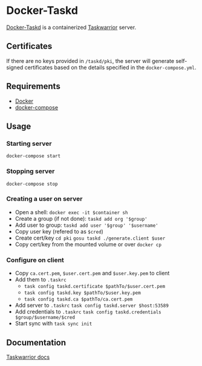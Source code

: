 # Docker-Taskd
[Docker-Taskd](https://hub.docker.com/r/x4121/taskd) is a containerized [Taskwarrior](https://taskwarrior.org/) server.

## Certificates
If there are no keys provided in `/taskd/pki`,
the server will generate self-signed certificates
based on the details specified in the `docker-compose.yml`.

## Requirements
- [Docker](https://www.docker.com/)
- [docker-compose](https://www.docker.com/products/docker-compose)

## Usage
### Starting server
`docker-compose start`

### Stopping server
`docker-compose stop`

### Creating a user on server
- Open a shell: `docker exec -it $container sh`
- Create a group (if not done): `taskd add org '$group'`
- Add user to group: `taskd add user '$group' '$username'`
- Copy user key (refered to as `$cred`)
- Create cert/key `cd pki` `gosu taskd ./generate.client $user`
- Copy cert/key from the mounted volume or over `docker cp`

### Configure on client
- Copy `ca.cert.pem`, `$user.cert.pem` and `$user.key.pem` to client
- Add them to `.taskrc`
    - `task config taskd.certificate $pathTo/$user.cert.pem`
    - `task config taskd.key $pathTo/$user.key.pem`
    - `task config taskd.ca $pathTo/ca.cert.pem`
- Add server to `.taskrc` `task config taskd.server $host:53589`
- Add credentials to `.taskrc` `task config taskd.credentials $group/$username/$cred`
- Start sync with `task sync init`

## Documentation
[Taskwarrior docs](https://taskwarrior.org/docs/)
